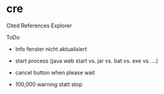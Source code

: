 # cre
Cited References Explorer


ToDo
+ Info fenster nicht aktualisiert
* start process (java web start vs. jar vs. bat vs. exe vs. ...)
+ cancel button when please wait
* 100,000 warning statt stop

